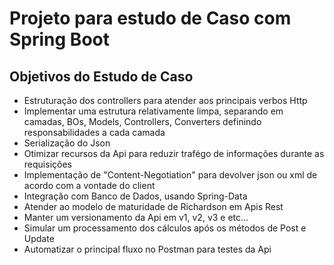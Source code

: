 <h1>Projeto para estudo de Caso com Spring Boot</h1>

<h2>Objetivos do Estudo de Caso</h2>
<ul>
  <li>Estruturação dos controllers para atender aos principais verbos Http</li>
  <li>Implementar uma estrutura relativamente limpa, separando em camadas, BOs, Models, Controllers, Converters definindo responsabilidades a cada camada</li>
  <li>Serialização do Json</li>
  <li>Otimizar recursos da Api para reduzir trafégo de informações durante as requisições</li>
  <li>Implementação de "Content-Negotiation" para devolver json ou xml de acordo com a vontade do client</li>
  <li>Integração com Banco de Dados, usando Spring-Data</li>
  <li>Atender ao modelo de maturidade de Richardson em Apis Rest</li>
  <li>Manter um versionamento da Api em v1, v2, v3 e etc...</li>
  <li>Simular um processamento dos cálculos após os métodos de Post e Update</li>
  <li>Automatizar o principal fluxo no Postman para testes da Api</li> 
</ul>
